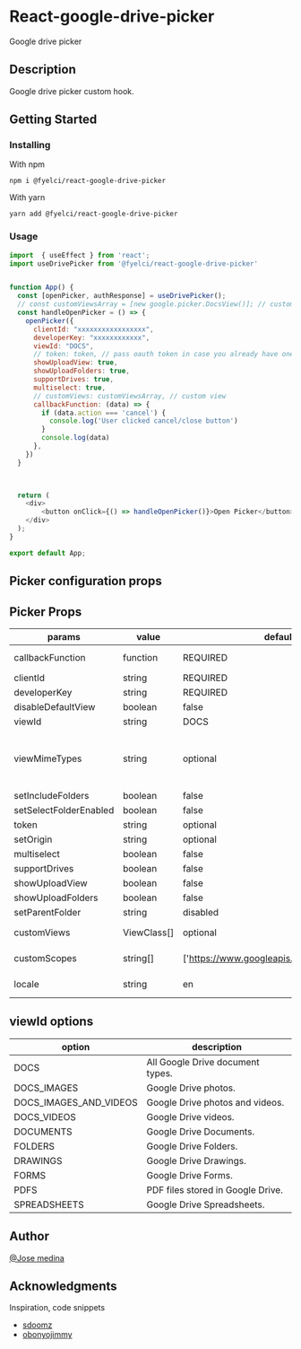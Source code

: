 # React-google-drive-picker

Google drive picker

## Description

Google drive picker custom hook.

## Getting Started

### Installing

With npm
```
npm i @fyelci/react-google-drive-picker
```
With yarn
```
yarn add @fyelci/react-google-drive-picker
```

### Usage

```js
import  { useEffect } from 'react';
import useDrivePicker from '@fyelci/react-google-drive-picker'


function App() {
  const [openPicker, authResponse] = useDrivePicker();  
  // const customViewsArray = [new google.picker.DocsView()]; // custom view
  const handleOpenPicker = () => {
    openPicker({
      clientId: "xxxxxxxxxxxxxxxxx",
      developerKey: "xxxxxxxxxxxx",
      viewId: "DOCS",
      // token: token, // pass oauth token in case you already have one
      showUploadView: true,
      showUploadFolders: true,
      supportDrives: true,
      multiselect: true,
      // customViews: customViewsArray, // custom view
      callbackFunction: (data) => {
        if (data.action === 'cancel') {
          console.log('User clicked cancel/close button')
        }
        console.log(data)
      },
    })
  }


  
  return (
    <div>
        <button onClick={() => handleOpenPicker()}>Open Picker</button>
    </div>
  );
}

export default App;
```


## Picker configuration props

## Picker Props

|    params        |   value  |  default value   |          description          |
|------------------|----------|------------------|-------------------------------|
| callbackFunction  |function    |  REQUIRED       |Callback function that will be called on picker action |
|    clientId      |  string  |     REQUIRED     |      Google client id         |
|    developerKey  |  string  |     REQUIRED     |      Google developer key     |
|    disableDefaultView  |  boolean  |     false     |      disables default view     |
|    viewId        |  string  |     DOCS         |         ViewIdOptions         |
|    viewMimeTypes |  string  |     optional     |Comma separated mimetypes. Use this in place of viewId if you need to filter multiple type of files. list: https://developers.google.com/drive/api/v3/mime-types.|
|setIncludeFolders|  boolean  |     false        |Show folders in the view items.|
|setSelectFolderEnabled|boolean|     false       |Allows the user to select a folder in Google Drive.|
|   token          |  string  |     optional     | access_token to skip auth part|
| setOrigin        |  string  |     optional     | Sets the origin of the Google Picker dialog |
|  multiselect     |  boolean |     false        | Enable picker multiselect     |
| supportDrives    |  boolean |     false        |    Support shared drives      |
| showUploadView   |  boolean |     false        |     Enable upload view        |
| showUploadFolders|  boolean |     false        |Enable folder selection(upload)|
| setParentFolder  |  string  |     disabled     |  Drive folder id to upload    |
| customViews      |ViewClass[]|    optional     |  Array of custom views you want to add to the picker|
| customScopes      |string[]|    ['https://www.googleapis.com/auth/drive.readonly']     |  Array of custom scopes you want to add to the picker|
| locale           |string    |    en            | List of supported locales https://developers.google.com/picker/docs#i18n|


  ## viewId options
|    option            |         description             |
|----------------------|---------------------------------|
|    DOCS            |All Google Drive document types. |
|  DOCS_IMAGES          |Google Drive photos.             
|DOCS_IMAGES_AND_VIDEOS |Google Drive photos and videos.  |
|    DOCS_VIDEOS        |Google Drive videos.             |
|    DOCUMENTS          |	Google Drive Documents.         |
|    FOLDERS            |Google Drive Folders.            |
|    DRAWINGS           |Google Drive Drawings.           |
|    FORMS              |	Google Drive Forms.             |
|    PDFS               |PDF files stored in Google Drive.|
|    SPREADSHEETS       |Google Drive Spreadsheets.       |

## Author

[@Jose medina](https://www.linkedin.com/in/jos%C3%A9-medina-56479a128/)


## Acknowledgments
Inspiration, code snippets
* [sdoomz](https://github.com/sdoomz/react-google-picker)
* [obonyojimmy](https://github.com/obonyojimmy/react-drive-picker#readme)
